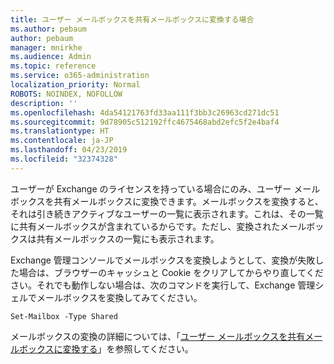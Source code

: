 ```yaml
---
title: ユーザー メールボックスを共有メールボックスに変換する場合
ms.author: pebaum
author: pebaum
manager: mnirkhe
ms.audience: Admin
ms.topic: reference
ms.service: o365-administration
localization_priority: Normal
ROBOTS: NOINDEX, NOFOLLOW
description: ''
ms.openlocfilehash: 4da54121763fd33aa111f3bb3c26963cd271dc51
ms.sourcegitcommit: 9d78905c512192ffc4675468abd2efc5f2e4baf4
ms.translationtype: HT
ms.contentlocale: ja-JP
ms.lasthandoff: 04/23/2019
ms.locfileid: "32374328"
---
```

ユーザーが Exchange のライセンスを持っている場合にのみ、ユーザー メールボックスを共有メールボックスに変換できます。メールボックスを変換すると、それは引き続きアクティブなユーザーの一覧に表示されます。これは、その一覧に共有メールボックスが含まれているからです。ただし、変換されたメールボックスは共有メールボックスの一覧にも表示されます。 
  
Exchange 管理コンソールでメールボックスを変換しようとして、変換が失敗した場合は、ブラウザーのキャッシュと Cookie をクリアしてからやり直してください。それでも動作しない場合は、次のコマンドを実行して、Exchange 管理シェルでメールボックスを変換してみてください。
  
```
Set-Mailbox -Type Shared
```

メールボックスの変換の詳細については、「[ユーザー メールボックスを共有メールボックスに変換する](https://support.office.com/client/2e122487-e1f5-4f26-ba41-5689249d93ba)」を参照してください。
  
